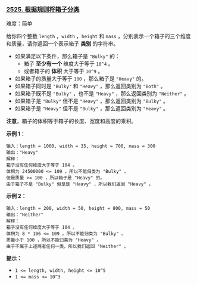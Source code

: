 ### [2525\. 根据规则将箱子分类](https://leetcode.cn/problems/categorize-box-according-to-criteria/)

难度：简单

给你四个整数 `length` ，`width` ，`height` 和 `mass` ，分别表示一个箱子的三个维度和质量，请你返回一个表示箱子 **类别** 的字符串。

-   如果满足以下条件，那么箱子是 `"Bulky"` 的：
    -   箱子 **至少有一个** 维度大于等于 `10^4` 。
    -   或者箱子的 **体积** 大于等于 `10^9` 。
-   如果箱子的质量大于等于 `100` ，那么箱子是 `"Heavy"` 的。
-   如果箱子同时是 `"Bulky"` 和 `"Heavy"` ，那么返回类别为 `"Both"` 。
-   如果箱子既不是 `"Bulky"` ，也不是 `"Heavy"` ，那么返回类别为 `"Neither"` 。
-   如果箱子是 `"Bulky"` 但不是 `"Heavy"` ，那么返回类别为 `"Bulky"` 。
-   如果箱子是 `"Heavy"` 但不是 `"Bulky"` ，那么返回类别为 `"Heavy"` 。

**注意**，箱子的体积等于箱子的长度、宽度和高度的乘积。

**示例 1：**

```
输入：length = 1000, width = 35, height = 700, mass = 300
输出："Heavy"
解释：
箱子没有任何维度大于等于 104 。
体积为 24500000 <= 109 。所以不能归类为 "Bulky" 。
但是质量 >= 100 ，所以箱子是 "Heavy" 的。
由于箱子不是 "Bulky" 但是是 "Heavy" ，所以我们返回 "Heavy" 。
```

**示例 2：**

```
输入：length = 200, width = 50, height = 800, mass = 50
输出："Neither"
解释：
箱子没有任何维度大于等于 104 。
体积为 8 * 106 <= 109 。所以不能归类为 "Bulky" 。
质量小于 100 ，所以不能归类为 "Heavy" 。
由于不属于上述两者任何一类，所以我们返回 "Neither" 。
```

**提示：**

-   `1 <= length, width, height <= 10^5`
-   `1 <= mass <= 10^3`
